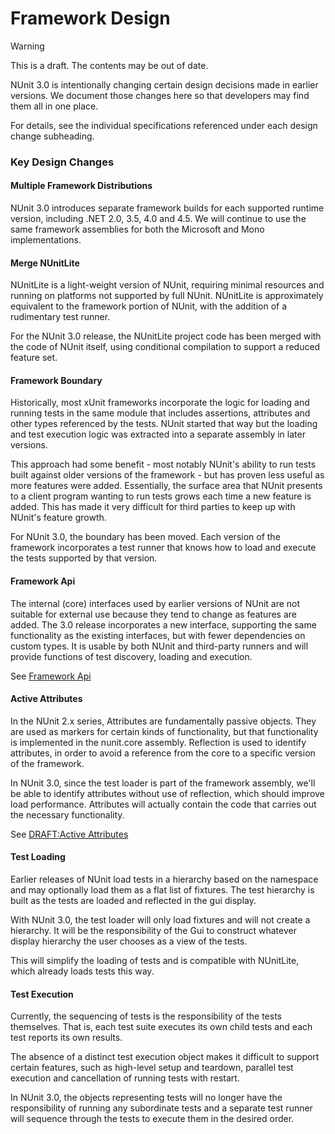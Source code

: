 # Framework Design

> [!WARNING]
> This is a draft. The contents may be out of date.

NUnit 3.0 is intentionally changing certain design decisions made in earlier versions. We document those changes here so that developers may find them all in one place.

For details, see the individual specifications referenced under each 
design change subheading.

### Key Design Changes

#### Multiple Framework Distributions

NUnit 3.0 introduces separate framework builds for each supported runtime version, including .NET 2.0, 3.5, 4.0 and 4.5. We will continue to use the same framework assemblies for both the Microsoft and Mono implementations.

#### Merge NUnitLite

NUnitLite is a light-weight version of NUnit, requiring minimal resources and running on platforms not supported by full NUnit. NUnitLite is approximately equivalent to the framework portion of NUnit, with the addition of a rudimentary test runner.

For the NUnit 3.0 release, the NUnitLite project code has been merged with the code of NUnit itself, using conditional compilation to support a reduced feature set.

#### Framework Boundary

Historically, most xUnit frameworks incorporate the logic for loading and
running tests in the same module that includes assertions, attributes and
other types referenced by the tests. NUnit started that way but the loading
and test execution logic was extracted into a separate assembly in later
versions.

This approach had some benefit - most notably NUnit's ability to run 
tests built against older versions of the framework - but has proven
less useful as more features were added. Essentially, the surface area
that NUnit presents to a client program wanting to run tests grows 
each time a new feature is added. This has made it very difficult for
third parties to keep up with NUnit's feature growth.

For NUnit 3.0, the boundary has been moved. Each version of the framework
incorporates a test runner that knows how to load and execute the
tests supported by that version.

#### Framework Api

The internal (core) interfaces used by earlier versions of NUnit are not suitable for external use because they tend to change as features are added. The 3.0 release incorporates a new interface, supporting the same functionality as the existing interfaces, but with fewer dependencies on custom types. It is usable by both NUnit and third-party runners and will provide functions of test discovery, loading and execution.

See [Framework Api](Framework-Api.md)

#### Active Attributes

In the NUnit 2.x series, Attributes are fundamentally passive objects. They are used as markers for certain kinds of functionality, but that functionality is implemented in the nunit.core assembly. Reflection is used to identify attributes, in order to avoid a reference from the core to a specific version of the framework.

In NUnit 3.0, since the test loader is part of the framework assembly, we'll be able to identify attributes without use of reflection, which should improve load performance. Attributes will actually contain the code that carries out the necessary functionality.

See [DRAFT:Active Attributes](Active-Attributes.md)

#### Test Loading

Earlier releases of NUnit load tests in a hierarchy based on the namespace and may optionally load them as a flat list of fixtures. The test hierarchy is built as the tests are loaded and reflected in the gui display.

With NUnit 3.0, the test loader will only load fixtures and will not
create a hierarchy. It will be the responsibility of the Gui to construct
whatever display hierarchy the user chooses as a view of the tests.

This will simplify the loading of tests and is compatible with NUnitLite,
which already loads tests this way.

#### Test Execution

Currently, the sequencing of tests is the responsibility of the tests 
themselves. That is, each test suite executes its own child tests and each 
test reports its own results.

The absence of a distinct test execution object makes it difficult to
support certain features, such as high-level setup and teardown, parallel
test execution and cancellation of running tests with restart.

In NUnit 3.0, the objects representing tests will no longer have the
responsibility of running any subordinate tests and a separate test runner
will sequence through the tests to execute them in the desired order.
